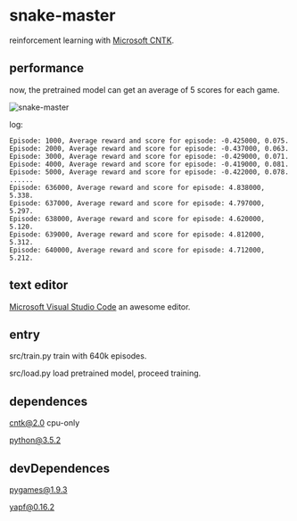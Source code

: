 # snake-master
reinforcement learning with [Microsoft CNTK](https://github.com/Microsoft/CNTK).

## performance

now, the pretrained model can get an average of 5 scores for each game.

![snake-master](https://master76.github.io/res/snake-master.19-196.gif)

log:

```plain text
Episode: 1000, Average reward and score for episode: -0.425000, 0.075.
Episode: 2000, Average reward and score for episode: -0.437000, 0.063.
Episode: 3000, Average reward and score for episode: -0.429000, 0.071.
Episode: 4000, Average reward and score for episode: -0.419000, 0.081.
Episode: 5000, Average reward and score for episode: -0.422000, 0.078.
......
Episode: 636000, Average reward and score for episode: 4.838000, 5.338.
Episode: 637000, Average reward and score for episode: 4.797000, 5.297.
Episode: 638000, Average reward and score for episode: 4.620000, 5.120.
Episode: 639000, Average reward and score for episode: 4.812000, 5.312.
Episode: 640000, Average reward and score for episode: 4.712000, 5.212.
```

## text editor

[Microsoft Visual Studio Code](https://github.com/Microsoft/vscode) an awesome editor.

## entry

src/train.py train with 640k episodes.

src/load.py load pretrained model, proceed training.

## dependences

cntk@2.0 cpu-only

python@3.5.2

## devDependences

pygames@1.9.3

yapf@0.16.2

